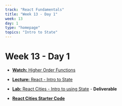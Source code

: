 ```yaml
---
track: "React Fundamentals"
title: "Week 13 - Day 1"
week: 13
day: 1
type: "homepage"
topics: "Intro to State"
---
```


# Week 13 - Day 1


- [**Watch:** Higher Order Functions](https://youtu.be/BMUiFMZr7vk)

- [**Lecture:** React - Intro to State](/react-fundamentals/week-13/day-1/lecture-materials/intro-to-state)

- [**Lab:** React Cities - Intro to using State](/react-fundamentals/week-13/day-1/labs/react-cities) - **Deliverable**

- [**React Cities Starter Code**](https://github.com/katiepestotnik/react-cities)